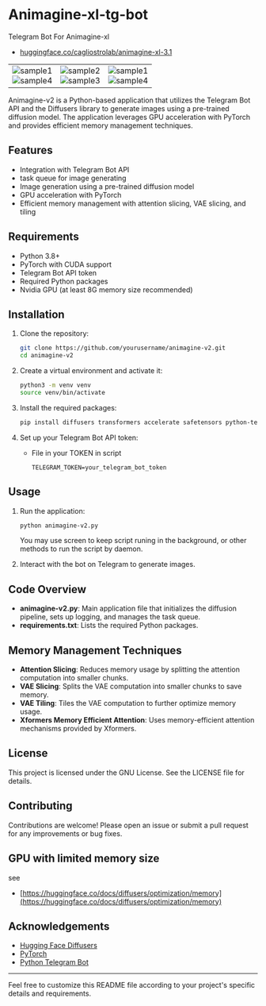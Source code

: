 # Animagine-xl-tg-bot
Telegram Bot For Animagine-xl

- [huggingface.co/cagliostrolab/animagine-xl-3.1](https://huggingface.co/cagliostrolab/animagine-xl-3.1)

<table class="custom-table">
  <tr>
    <td>
      <div class="custom-image-container">
        <img class="custom-image" src="https://cdn-uploads.huggingface.co/production/uploads/6365c8dbf31ef76df4042821/yq_5AWegnLsGyCYyqJ-1G.png" alt="sample1">
      </div>
      <div class="custom-image-container">
        <img class="custom-image" src="https://cdn-uploads.huggingface.co/production/uploads/6365c8dbf31ef76df4042821/sp6w1elvXVTbckkU74v3o.png" alt="sample4">
      </div>
    </td>
    <td>
      <div class="custom-image-container">
        <img class="custom-image" src="https://cdn-uploads.huggingface.co/production/uploads/6365c8dbf31ef76df4042821/OYBuX1XzffN7Pxi4c75JV.png" alt="sample2">
      </div>
      <div class="custom-image-container">
        <img class="custom-image" src="https://cdn-uploads.huggingface.co/production/uploads/6365c8dbf31ef76df4042821/ytT3Oaf-atbqrnPIqz_dq.png" alt="sample3">
    </td>
    <td>
      <div class="custom-image-container">
        <img class="custom-image" src="https://cdn-uploads.huggingface.co/production/uploads/6365c8dbf31ef76df4042821/0oRq204okFxRGECmrIK6d.png" alt="sample1">
      </div>
      <div class="custom-image-container">
        <img class="custom-image" src="https://cdn-uploads.huggingface.co/production/uploads/6365c8dbf31ef76df4042821/DW51m0HlDuAlXwu8H8bIS.png" alt="sample4">
      </div>
    </td>
  </tr>
</table>
   

Animagine-v2 is a Python-based application that utilizes the Telegram Bot API and the Diffusers library to generate images using a pre-trained diffusion model. The application leverages GPU acceleration with PyTorch and provides efficient memory management techniques.

## Features

- Integration with Telegram Bot API
- task queue for image generating
- Image generation using a pre-trained diffusion model
- GPU acceleration with PyTorch
- Efficient memory management with attention slicing, VAE slicing, and tiling

## Requirements

- Python 3.8+
- PyTorch with CUDA support
- Telegram Bot API token
- Required Python packages
- Nvidia GPU (at least 8G memory size recommended)

## Installation

1. Clone the repository:
    ```sh
    git clone https://github.com/yourusername/animagine-v2.git
    cd animagine-v2
    ```

2. Create a virtual environment and activate it:
    ```sh
    python3 -m venv venv
    source venv/bin/activate
    ```

3. Install the required packages:
   ```sh
   pip install diffusers transformers accelerate safetensors python-telegram-bot --upgrade
   ```

5. Set up your Telegram Bot API token:
    - File in your TOKEN in script
      ```env
      TELEGRAM_TOKEN=your_telegram_bot_token
      ```

## Usage

1. Run the application:
    ```sh
    python animagine-v2.py
    ```
    You may use screen to keep script runing in the background, or other methods to run the script by daemon.

2. Interact with the bot on Telegram to generate images.

## Code Overview

- **animagine-v2.py**: Main application file that initializes the diffusion pipeline, sets up logging, and manages the task queue.
- **requirements.txt**: Lists the required Python packages.

## Memory Management Techniques

- **Attention Slicing**: Reduces memory usage by splitting the attention computation into smaller chunks.
- **VAE Slicing**: Splits the VAE computation into smaller chunks to save memory.
- **VAE Tiling**: Tiles the VAE computation to further optimize memory usage.
- **Xformers Memory Efficient Attention**: Uses memory-efficient attention mechanisms provided by Xformers.

## License

This project is licensed under the GNU License. See the LICENSE file for details.

## Contributing

Contributions are welcome! Please open an issue or submit a pull request for any improvements or bug fixes.

## GPU with limited memory size

see
- [https://huggingface.co/docs/diffusers/optimization/memory](https://huggingface.co/docs/diffusers/optimization/memory)

## Acknowledgements

- [Hugging Face Diffusers](https://github.com/huggingface/diffusers)
- [PyTorch](https://pytorch.org/)
- [Python Telegram Bot](https://github.com/python-telegram-bot/python-telegram-bot)
---

Feel free to customize this README file according to your project's specific details and requirements.
